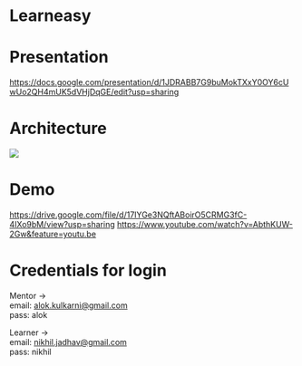 # Learneasy

# Presentation
https://docs.google.com/presentation/d/1JDRABB7G9buMokTXxY0OY6cUwUo2QH4mUK5dVHjDqGE/edit?usp=sharing

# Architecture
<img src="https://github.com/sameer-belsare/learneasy/blob/master/screenshot/architecture.jpeg"/>

# Demo
https://drive.google.com/file/d/17IYGe3NQftABoirO5CRMG3fC-4IXo9bM/view?usp=sharing
https://www.youtube.com/watch?v=AbthKUW-2Gw&feature=youtu.be

# Credentials for login
Mentor -> <br>
email: alok.kulkarni@gmail.com <br>
pass: alok <br>

Learner -> <br>
email: nikhil.jadhav@gmail.com <br>
pass: nikhil
